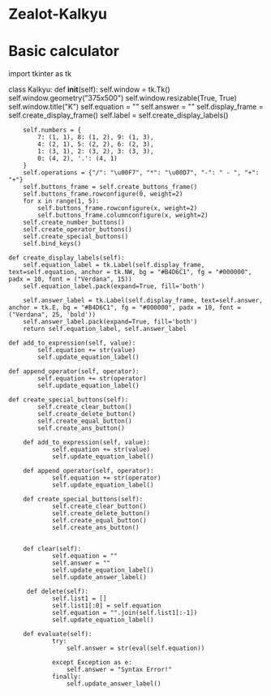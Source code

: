 # Zealot-Kalkyu

# Basic calculator 



import tkinter as tk

class Kalkyu:
    def __init__(self):
        self.window = tk.Tk()
        self.window.geometry("375x500")
        self.window.resizable(True, True)
        self.window.title("K")
        self.equation = ""
        self.answer = ""
        self.display_frame = self.create_display_frame()
        self.label = self.create_display_labels()


        self.numbers = {
            7: (1, 1), 8: (1, 2), 9: (1, 3),
            4: (2, 1), 5: (2, 2), 6: (2, 3),
            1: (3, 1), 2: (3, 2), 3: (3, 3),
            0: (4, 2), '.': (4, 1)
        }
        self.operations = {"/": "\u00F7", "*": "\u00D7", "-": " - ", "+": "+"}
        self.buttons_frame = self.create_buttons_frame()
        self.buttons_frame.rowconfigure(0, weight=2)
        for x in range(1, 5):
            self.buttons_frame.rowconfigure(x, weight=2)
            self.buttons_frame.columnconfigure(x, weight=2)
        self.create_number_buttons()
        self.create_operator_buttons()
        self.create_special_buttons()
        self.bind_keys()

    def create_display_labels(self):
        self.equation_label = tk.Label(self.display_frame, text=self.equation, anchor = tk.NW, bg = "#B4D6C1", fg = "#000000", padx = 10, font = ("Verdana", 15))
        self.equation_label.pack(expand=True, fill='both')

        self.answer_label = tk.Label(self.display_frame, text=self.answer, anchor = tk.E, bg = "#B4D6C1", fg = "#000000", padx = 10, font = ("Verdana", 25, 'bold'))
        self.answer_label.pack(expand=True, fill='both')
        return self.equation_label, self.answer_label

    def add_to_expression(self, value):
            self.equation += str(value)
            self.update_equation_label()

    def append_operator(self, operator):
            self.equation += str(operator)
            self.update_equation_label()

    def create_special_buttons(self):
            self.create_clear_button()
            self.create_delete_button()
            self.create_equal_button()
            self.create_ans_button()

        def add_to_expression(self, value):
                self.equation += str(value)
                self.update_equation_label()

        def append_operator(self, operator):
                self.equation += str(operator)
                self.update_equation_label()

        def create_special_buttons(self):
                self.create_clear_button()
                self.create_delete_button()
                self.create_equal_button()
                self.create_ans_button()


        def clear(self):
                self.equation = ""
                self.answer = ""
                self.update_equation_label()
                self.update_answer_label()

         def delete(self):
                self.list1 = []
                self.list1[:0] = self.equation
                self.equation = "".join(self.list1[:-1])
                self.update_equation_label()

        def evaluate(self):
                try:
                    self.answer = str(eval(self.equation))

                except Exception as e:
                    self.answer = "Syntax Error!"
                finally:
                    self.update_answer_label()

